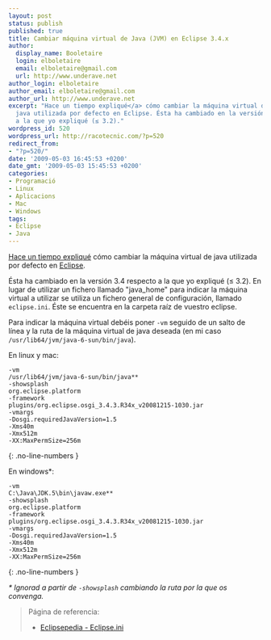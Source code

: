 ```yaml
---
layout: post
status: publish
published: true
title: Cambiar máquina virtual de Java (JVM) en Eclipse 3.4.x
author:
  display_name: Booletaire
  login: elboletaire
  email: elboletaire@gmail.com
  url: http://www.underave.net
author_login: elboletaire
author_email: elboletaire@gmail.com
author_url: http://www.underave.net
excerpt: "Hace un tiempo expliqué</a> cómo cambiar la máquina virtual de
  java utilizada por defecto en Eclipse. Ésta ha cambiado en la versión 3.4 respecto
  a la que yo expliqué (≤ 3.2)."
wordpress_id: 520
wordpress_url: http://racotecnic.com/?p=520
redirect_from:
- "?p=520/"
date: '2009-05-03 16:45:53 +0200'
date_gmt: '2009-05-03 15:45:53 +0200'
categories:
- Programació
- Linux
- Aplicacions
- Mac
- Windows
tags:
- Eclipse
- Java
---
```


<a title="Ver artículo" href="http://racotecnic.com/2009/01/cambiar-maquina-virtual-de-java-en-eclipse/" target="_self">Hace un tiempo expliqué</a> cómo cambiar la máquina virtual de java utilizada por defecto en <a title="Visitar página oficial de Eclipse" href="http://www.eclipse.org" target="_blank">Eclipse</a>.

Ésta ha cambiado en la versión 3.4 respecto a la que yo expliqué (≤ 3.2). En
lugar de utilizar un fichero llamado "java_home" para indicar la máquina virtual
a utilizar se utiliza un fichero general de configuración, llamado `eclipse.ini`.
Éste se encuentra en la carpeta raíz de vuestro eclipse.

Para indicar la máquina virtual debéis poner `-vm` seguido de un salto de línea
y la ruta de la máquina virtual de java deseada (en mi caso
`/usr/lib64/jvm/java-6-sun/bin/java`).

En linux y mac:

    -vm
    /usr/lib64/jvm/java-6-sun/bin/java**
    -showsplash
    org.eclipse.platform
    -framework
    plugins/org.eclipse.osgi_3.4.3.R34x_v20081215-1030.jar
    -vmargs
    -Dosgi.requiredJavaVersion=1.5
    -Xms40m
    -Xmx512m
    -XX:MaxPermSize=256m
{: .no-line-numbers }

En windows*:

    -vm
    C:\Java\JDK.5\bin\javaw.exe**
    -showsplash
    org.eclipse.platform
    -framework
    plugins/org.eclipse.osgi_3.4.3.R34x_v20081215-1030.jar
    -vmargs
    -Dosgi.requiredJavaVersion=1.5
    -Xms40m
    -Xmx512m
    -XX:MaxPermSize=256m
{: .no-line-numbers }

_* Ignorad a partir de `-showsplash` cambiando la ruta por la que os convenga._

<blockquote>
  Página de referencia:
  <ul>
    <li><a title="Ir a la página original" href="http://wiki.eclipse.org/Eclipse.ini" target="_blank">Eclipsepedia - Eclipse.ini</a></li>
  </ul>
</blockquote>
